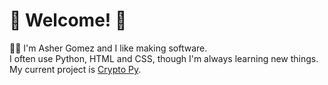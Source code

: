 # :confetti_ball: Welcome! :confetti_ball:
:man_technologist: I'm Asher Gomez and I like making software.
<br>I often use Python, HTML and CSS, though I'm always learning new things.
<br>My current project is [Crypto Py](https://github.com/PixelDud/Crypto-Py).
